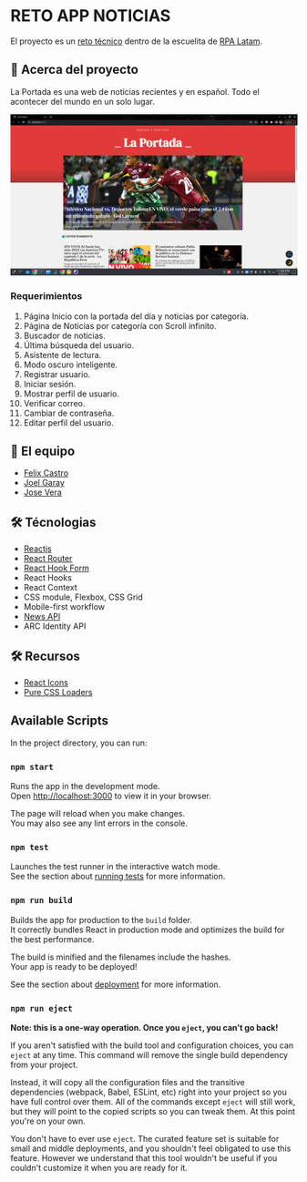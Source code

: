 # RETO APP NOTICIAS

El proyecto es un [reto técnico](https://github.com/cocotopia/reto-app-noticias) dentro de la escuelita de
[RPA Latam](https://rpalatam.com.pe/).

## 👥 Acerca del proyecto

La Portada es una web de noticias recientes y en español. Todo el acontecer del mundo en un solo lugar.

![La Portada](./portada.png)

### Requerimientos

1. Página Inicio con la portada del día y noticias por categoría.
2. Página de Noticias por categoría con Scroll infinito.
3. Buscador de noticias.
4. Última búsqueda del usuario.
5. Asistente de lectura.
6. Modo oscuro inteligente.
7. Registrar usuario.
8. Iniciar sesión.
9. Mostrar perfil de usuario.
10. Verificar correo.
11. Cambiar de contraseña.
12. Editar perfil del usuario.

## 👥 El equipo

- [Felix Castro](https://www.linkedin.com/in/felix-castro-cubas-633037192)
- [Joel Garay](https://www.linkedin.com/in/joel-isaac-garay-chuquispuma-566215220)
- [Jose Vera](https://www.linkedin.com/in/jose-miguel-vera-mamani-b03b49207)

## 🛠️ Técnologias

- [Reactjs](https://es.reactjs.org/)
- [React Router](https://reactrouter.com/)
- [React Hook Form](https://react-hook-form.com/)
- React Hooks
- React Context
- CSS module, Flexbox, CSS Grid
- Mobile-first workflow
- [News API](https://newsapi.org/)
- ARC Identity API

## 🛠️ Recursos

- [React Icons](https://react-icons.github.io/react-icons/)
- [Pure CSS Loaders](https://loading.io/css/)

## Available Scripts

In the project directory, you can run:

### `npm start`

Runs the app in the development mode.\
Open [http://localhost:3000](http://localhost:3000) to view it in your browser.

The page will reload when you make changes.\
You may also see any lint errors in the console.

### `npm test`

Launches the test runner in the interactive watch mode.\
See the section about [running tests](https://facebook.github.io/create-react-app/docs/running-tests) for more information.

### `npm run build`

Builds the app for production to the `build` folder.\
It correctly bundles React in production mode and optimizes the build for the best performance.

The build is minified and the filenames include the hashes.\
Your app is ready to be deployed!

See the section about [deployment](https://facebook.github.io/create-react-app/docs/deployment) for more information.

### `npm run eject`

**Note: this is a one-way operation. Once you `eject`, you can't go back!**

If you aren't satisfied with the build tool and configuration choices, you can `eject` at any time. This command will remove the single build dependency from your project.

Instead, it will copy all the configuration files and the transitive dependencies (webpack, Babel, ESLint, etc) right into your project so you have full control over them. All of the commands except `eject` will still work, but they will point to the copied scripts so you can tweak them. At this point you're on your own.

You don't have to ever use `eject`. The curated feature set is suitable for small and middle deployments, and you shouldn't feel obligated to use this feature. However we understand that this tool wouldn't be useful if you couldn't customize it when you are ready for it.
